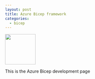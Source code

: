 ```yaml
---
layout: post
title: Azure Bicep framework
categories:
  - bicep
---
```


<img src="/Portfolio/images/bicep.png" width="100" height="100" />

This is the Azure Bicep development page
